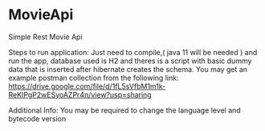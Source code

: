 # MovieApi
Simple Rest Movie Api

Steps to run application:
  Just need to compile,( java 11 will be needed ) and run the app, database used is H2 and theres is a script with basic dummy data that is inserted after hibernate creates the schema. You may get an example postman collection from the following link: https://drive.google.com/file/d/1fL5sVfbM1m1k-ReKIPgP2wESyoAZPr4n/view?usp=sharing
  
  Additional Info:
  You may be required to change the language level and bytecode version
